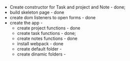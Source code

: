 - Create constructor for Task and project and Note - done;
- build skeleton page - done
- create dom listeners to open forms - done
- create the app - 
	- create project functions - done
	- create task functions - done;
	- create notes functions - done
	- install webpack - done
	- create default folder - 
	- create dinamic folders - 